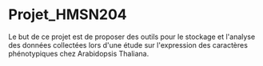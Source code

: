 # Projet_HMSN204

Le but de ce projet est de proposer des outils pour le stockage et l'analyse des données collectées lors d'une étude sur l'expression des caractères phénotypiques chez Arabidopsis Thaliana.
